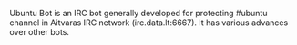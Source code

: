 Ubuntu Bot is an IRC bot generally developed for protecting #ubuntu channel in Aitvaras IRC network (irc.data.lt:6667). It has various advances over other bots.
